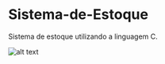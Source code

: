 # Sistema-de-Estoque
Sistema de estoque utilizando a linguagem C.

![alt text](https://imgur.com/ptcEQlK.jpg)

